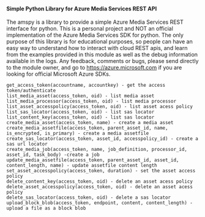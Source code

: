 #### Simple Python Library for Azure Media Services REST API
The amspy is a library to provide a simple Azure Media Services REST interface for python. This is a personal project and NOT an official implementation of the Azure Media Services SDK for python. The only purpose of this library is for educational purposes, so people can have an easy way to understand how to interact with cloud REST apis, and learn from the examples provided in this module as well as the debug information available in the logs. Any feedback, comments or bugs, please send directly to the module owner, and go to https://azure.microsoft.com if you are looking for official Microsoft Azure SDKs.

```
get_access_token(accountname, accountkey) - get the access token/authenticate
list_media_asset(access_token, oid) - list media asset
list_media_processor(access_token, oid) - list media processor
list_asset_accesspolicy(access_token, oid) - list asset acess policy
list_sas_locator(access_token, oid) - list sas locator
list_content_key(access_token, oid) - list sas locator
create_media_asset(access_token, name) - create a media asset
create_media_assetfile(access_token, parent_asset_id, name, is_encrypted, is_primary) - create a media assetfile
create_sas_locator(access_token, asset_id, accesspolicy_id) - create a sas url locator
create_media_job(access_token, name, job_definition, processor_id, asset_id, task_body) -create a job
update_media_assetfile(access_token, parent_asset_id, asset_id, content_length, name) - update assetfile content length
set_asset_accesspolicy(access_token, duration) - set the asset access policy
delete_content_key(access_token, oid) - delete an asset acess policy
delete_asset_accesspolicy(access_token, oid) - delete an asset acess policy
delete_sas_locator(access_token, oid) - delete a sas locator
upload_block_blob(access_token, endpoint, content, content_length) - upload a file as a block blob
```
